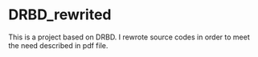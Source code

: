 DRBD_rewrited
=============

This is a project based on DRBD. I rewrote source codes in order to meet the need described in pdf file.
